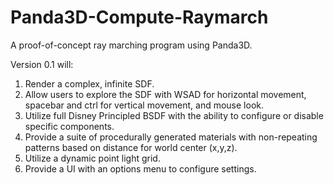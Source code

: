 # Panda3D-Compute-Raymarch

A proof-of-concept ray marching program using Panda3D.

Version 0.1 will:

1. Render a complex, infinite SDF.
2. Allow users to explore the SDF with WSAD for horizontal movement, spacebar and ctrl for vertical movement, and mouse look.
3. Utilize full Disney Principled BSDF with the ability to configure or disable specific components.
4. Provide a suite of procedurally generated materials with non-repeating patterns based on distance for world center (x,y,z).
5. Utilize a dynamic point light grid.
6. Provide a UI with an options menu to configure settings.

